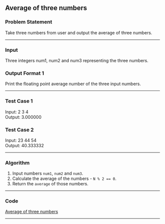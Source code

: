 ## Average of three numbers 

### Problem Statement
Take three numbers from user and output the average of three numbers.

---

### Input
Three integers num1, num2 and num3 representing the three numbers.

### Output Format 1
Print the floating point average number of the three input numbers.

---

### Test Case 1
Input: 2 3 4 <br>
Output: 3.000000 <br>

### Test Case 2
Input: 23 44 54 <br>
Output: 40.333332 <br>

---

### Algorithm
1. Input numbers `num1`, `num2` and `num3`.
2. Calculate the average of the numbers - `N % 2 == 0`.
3. Return the `average` of those numbers.

---

### Code

[Average of three numbers](average_of_three_numbers.c)

---